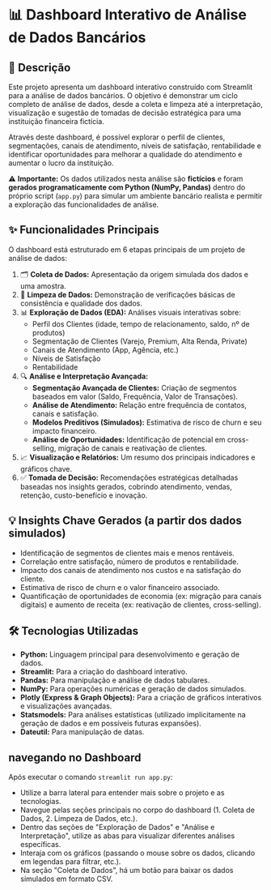 # 📊 Dashboard Interativo de Análise de Dados Bancários

## 📝 Descrição

Este projeto apresenta um dashboard interativo construído com Streamlit para a análise de dados bancários. O objetivo é demonstrar um ciclo completo de análise de dados, desde a coleta e limpeza até a interpretação, visualização e sugestão de tomadas de decisão estratégica para uma instituição financeira fictícia.

Através deste dashboard, é possível explorar o perfil de clientes, segmentações, canais de atendimento, níveis de satisfação, rentabilidade e identificar oportunidades para melhorar a qualidade do atendimento e aumentar o lucro da instituição.

⚠️ **Importante:** Os dados utilizados nesta análise são **fictícios** e foram **gerados programaticamente com Python (NumPy, Pandas)** dentro do próprio script (`app.py`) para simular um ambiente bancário realista e permitir a exploração das funcionalidades de análise.

## ✨ Funcionalidades Principais

O dashboard está estruturado em 6 etapas principais de um projeto de análise de dados:

1.  🗂️ **Coleta de Dados:** Apresentação da origem simulada dos dados e uma amostra.
2.  🧹 **Limpeza de Dados:** Demonstração de verificações básicas de consistência e qualidade dos dados.
3.  📊 **Exploração de Dados (EDA):** Análises visuais interativas sobre:
    * Perfil dos Clientes (idade, tempo de relacionamento, saldo, nº de produtos)
    * Segmentação de Clientes (Varejo, Premium, Alta Renda, Private)
    * Canais de Atendimento (App, Agência, etc.)
    * Níveis de Satisfação
    * Rentabilidade
4.  🔍 **Análise e Interpretação Avançada:**
    * **Segmentação Avançada de Clientes:** Criação de segmentos baseados em valor (Saldo, Frequência, Valor de Transações).
    * **Análise de Atendimento:** Relação entre frequência de contatos, canais e satisfação.
    * **Modelos Preditivos (Simulados):** Estimativa de risco de churn e seu impacto financeiro.
    * **Análise de Oportunidades:** Identificação de potencial em cross-selling, migração de canais e reativação de clientes.
5.  📈 **Visualização e Relatórios:** Um resumo dos principais indicadores e gráficos chave.
6.  ✅ **Tomada de Decisão:** Recomendações estratégicas detalhadas baseadas nos insights gerados, cobrindo atendimento, vendas, retenção, custo-benefício e inovação.

## 💡 Insights Chave Gerados (a partir dos dados simulados)

* Identificação de segmentos de clientes mais e menos rentáveis.
* Correlação entre satisfação, número de produtos e rentabilidade.
* Impacto dos canais de atendimento nos custos e na satisfação do cliente.
* Estimativa de risco de churn e o valor financeiro associado.
* Quantificação de oportunidades de economia (ex: migração para canais digitais) e aumento de receita (ex: reativação de clientes, cross-selling).

## 🛠️ Tecnologias Utilizadas

* **Python:** Linguagem principal para desenvolvimento e geração de dados.
* **Streamlit:** Para a criação do dashboard interativo.
* **Pandas:** Para manipulação e análise de dados tabulares.
* **NumPy:** Para operações numéricas e geração de dados simulados.
* **Plotly (Express & Graph Objects):** Para a criação de gráficos interativos e visualizações avançadas.
* **Statsmodels:** Para análises estatísticas (utilizado implicitamente na geração de dados e em possíveis futuras expansões).
* **Dateutil:** Para manipulação de datas.


##  navegando no Dashboard

Após executar o comando `streamlit run app.py`:

* Utilize a barra lateral para entender mais sobre o projeto e as tecnologias.
* Navegue pelas seções principais no corpo do dashboard (1. Coleta de Dados, 2. Limpeza de Dados, etc.).
* Dentro das seções de "Exploração de Dados" e "Análise e Interpretação", utilize as abas para visualizar diferentes análises específicas.
* Interaja com os gráficos (passando o mouse sobre os dados, clicando em legendas para filtrar, etc.).
* Na seção "Coleta de Dados", há um botão para baixar os dados simulados em formato CSV.


